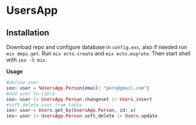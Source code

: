 # UsersApp

## Installation
Download repo and configure database in `config.exs`, also if needed run `mix deps.get`.
Run `mix ecto.create` and `mix ecto.migrate`. Then start shell with `iex -S mix`.

**Usage**
```elixir
#define user
iex> user = %UsersApp.Person{email: "pero@gmail.com"}
#add user to table
iex> user |> UsersApp.Person.changeset |> Users.insert
#soft_delete user from table
iex> user = Users.get_by(UsersApp.Person, id: x)
iex> user |> UsersApp.Person.soft_delete |> Users.update
```
